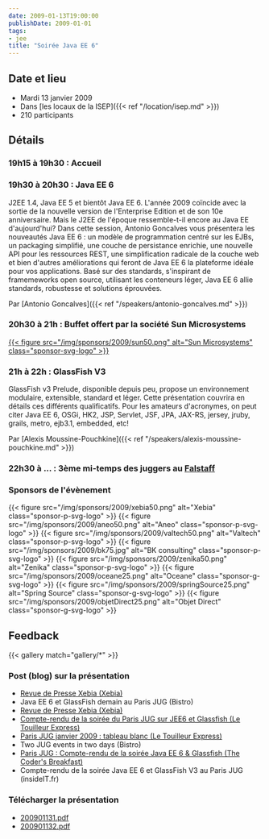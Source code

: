 ```yaml
---
date: 2009-01-13T19:00:00
publishDate: 2009-01-01
tags:
- jee
title: "Soirée Java EE 6"
---
```


## Date et lieu

* Mardi 13 janvier 2009
* Dans [les locaux de la ISEP]({{< ref "/location/isep.md" >}})
* 210 participants

## Détails

### 19h15 à 19h30 : Accueil

### 19h30 à 20h30 : Java EE 6

J2EE 1.4, Java EE 5 et bientôt Java EE 6. L'année 2009 coïncide avec la sortie de la nouvelle version de l'Enterprise Edition et de son 10e anniversaire. Mais le J2EE de l'époque ressemble-t-il encore au Java EE d'aujourd'hui? Dans cette session, Antonio Goncalves vous présentera les nouveautés Java EE 6 : un modèle de programmation centré sur les EJBs, un packaging simplifié, une couche de persistance enrichie, une nouvelle API pour les ressources REST, une simplification radicale de la couche web et bien d'autres améliorations qui feront de Java EE 6 la plateforme idéale pour vos applications. Basé sur des standards, s'inspirant de framemeworks open source, utilisant les conteneurs léger, Java EE 6 allie standards, robustesse et solutions éprouvées.

Par [Antonio Goncalves]({{< ref "/speakers/antonio-goncalves.md" >}})

### 20h30 à 21h : Buffet offert par la société Sun Microsystems

[{{< figure src="/img/sponsors/2009/sun50.png" alt="Sun Microsystems" class="sponsor-svg-logo" >}}](http://www.sun.com/)

### 21h à 22h : GlassFish V3

GlassFish v3 Prelude, disponible depuis peu, propose un environnement modulaire, extensible, standard et léger. Cette présentation couvrira en détails ces différents qualificatifs. Pour les amateurs d'acronymes, on peut citer Java EE 6, OSGi, HK2, JSP, Servlet, JSF, JPA, JAX-RS, jersey, jruby, grails, metro, ejb3.1, embedded, etc!

Par [Alexis Moussine-Pouchkine]({{< ref "/speakers/alexis-moussine-pouchkine.md" >}})

### 22h30 à ... : 3ème mi-temps des juggers au [Falstaff](https://goo.gl/maps/NSxajnfvVtjHuggeA)

### Sponsors de l'évènement

{{< figure src="/img/sponsors/2009/xebia50.png" alt="Xebia" class="sponsor-p-svg-logo" >}}
{{< figure src="/img/sponsors/2009/aneo50.png" alt="Aneo" class="sponsor-p-svg-logo" >}}
{{< figure src="/img/sponsors/2009/valtech50.png" alt="Valtech" class="sponsor-p-svg-logo" >}}
{{< figure src="/img/sponsors/2009/bk75.jpg" alt="BK consulting" class="sponsor-p-svg-logo" >}}
{{< figure src="/img/sponsors/2009/zenika50.png" alt="Zenika" class="sponsor-p-svg-logo" >}}
{{< figure src="/img/sponsors/2009/oceane25.png" alt="Oceane" class="sponsor-g-svg-logo" >}}
{{< figure src="/img/sponsors/2009/springSource25.png" alt="Spring Source" class="sponsor-g-svg-logo" >}}
{{< figure src="/img/sponsors/2009/objetDirect25.png" alt="Objet Direct" class="sponsor-g-svg-logo" >}}

## Feedback

{{< gallery match="gallery/*" >}}

### Post (blog) sur la présentation
<!-- broken links have been removed during site migration -->

* [Revue de Presse Xebia (Xebia)](http://blog.xebia.fr/2008/09/22/revue-de-presse-xebia-75/#JavaEEetsesRI)
* Java EE 6 et GlassFish demain au Paris JUG (Bistro)
* [Revue de Presse Xebia (Xebia)](http://blog.xebia.fr/2009/01/12/revue-de-presse-xebia-91/#ParisJUG)
* [Compte-rendu de la soirée du Paris JUG sur JEE6 et Glassfish (Le Touilleur Express)](http://www.touilleur-express.fr/2009/01/14/compte-rendu-de-la-soiree-du-paris-jug-sur-jee6-et-glassfish/)
* [Paris JUG janvier 2009 : tableau blanc (Le Touilleur Express)](http://www.touilleur-express.fr/2009/01/14/paris-jug-janvier-2009-tableau-blanc/)
* Two JUG events in two days (Bistro)
* [Paris JUG : Compte-rendu de la soirée Java EE 6 & Glassfish (The Coder's Breakfast)](http://thecodersbreakfast.net/index.php?post/2009/01/14/Paris-JUG-%3A-Compte-rendu-de-la-soir%C3%A9e-Java-EE-6-Glassfish&pub=1)
* Compte-rendu de la soirée Java EE 6 et GlassFish V3 au Paris JUG (insideIT.fr)


### Télécharger la présentation

* [200901131.pdf](200901131.pdf)
* [200901132.pdf](200901132.pdf)

